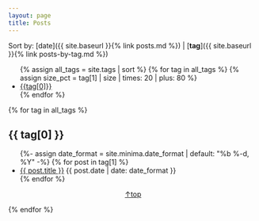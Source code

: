 ```yaml
---
layout: page
title: Posts
---
```


Sort by: [date]({{ site.baseurl }}{% link posts.md %}) \| [**tag**]({{ site.baseurl }}{% link posts-by-tag.md %})

<ul class="tag-list">
{% assign all_tags = site.tags | sort %}
{% for tag in all_tags %}
{% assign size_pct = tag[1] | size | times: 20 | plus: 80 %}
<li class="tag-link" style="font-size: {{size_pct}}%"> <a href="#{{tag[0]}}">{{tag[0]}} </a> </li>
{% endfor %}
</ul>

{% for tag in all_tags %}
## {{ tag[0] }}
  <ul class="post-list by-tag">
    {%- assign date_format = site.minima.date_format | default: "%b %-d, %Y" -%}
    {% for post in tag[1] %}
      <li class="by-tag-item">
        <a class="post-link" href="{{ post.url }}">{{ post.title }}</a>
        <span class="post-meta">{{ post.date | date: date_format }}</span>
      </li>
    {% endfor %}
  </ul>
  <p style="text-align: center;"> <a href="#top"> ↑top </a>
  </p>
{% endfor %}